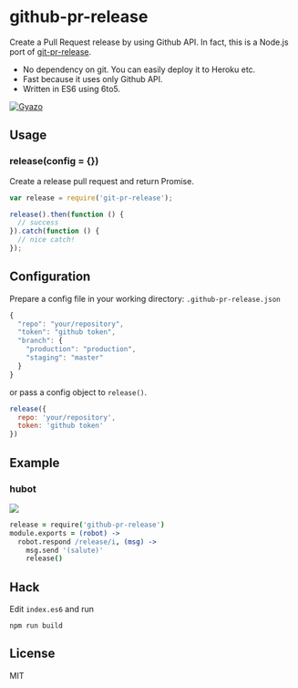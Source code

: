 # github-pr-release
Create a Pull Request release by using Github API. In fact, this is a Node.js port of [git-pr-release]( https://github.com/motemen/git-pr-release).

* No dependency on git. You can easily deploy it to Heroku etc.
* Fast because it uses only Github API.
* Written in ES6 using 6to5.

[![Gyazo](http://i.gyazo.com/7484a59ade4e96ce9a015f1aa817cab8.png)](http://gyazo.com/7484a59ade4e96ce9a015f1aa817cab8)


## Usage
### release(config = {})
Create a release pull request and return Promise.

``` javascript
var release = require('git-pr-release');

release().then(function () {
  // success
}).catch(function () {
  // nice catch!
});
```

## Configuration

Prepare a config file in your working directory:  `.github-pr-release.json`
``` javascript
{
  "repo": "your/repository",
  "token": "github token",
  "branch": {
    "production": "production",
    "staging": "master"
  }
}
```

or pass a config object to `release()`.

``` javascript
release({
  repo: 'your/repository',
  token: 'github token'
})
```

## Example

### hubot
![](http://i.gyazo.com/018755d09bbc857aeafdf48372912d79.png)

``` coffee
release = require('github-pr-release')
module.exports = (robot) ->
  robot.respond /release/i, (msg) ->
    msg.send '(salute)'
    release()
```


## Hack

Edit `index.es6` and run

```
npm run build
```

## License
MIT
